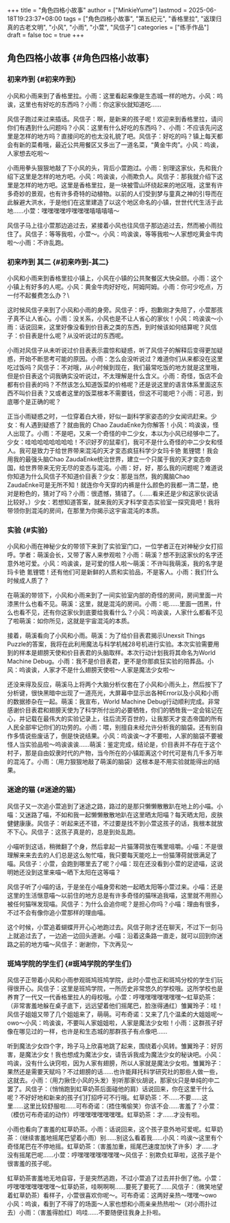 +++
title = "角色四格小故事"
author = ["MinkieYume"]
lastmod = 2025-06-18T19:23:37+08:00
tags = ["角色四格小故事", "第五纪元", "香格里拉", "返璞归真的古老文明", "小风", "小雨", "小萱", "风信子"]
categories = ["练手作品"]
draft = false
toc = true
+++

## 角色四格小故事 {#角色四格小故事}


### 初来咋到 {#初来咋到}

小风和小雨来到了香格里拉。小雨：这里看起来像是生态城一样的地方。小风：呜诶，这里也有好吃的东西吗？小雨：你这家伙就知道吃……

风信子跑过来过来插话。风信子：啊，是新来的孩子呢！欢迎来到香格里拉，请问你们有遇到什么问题吗？小风：这里有什么好吃的东西吗？、小雨：不应该先问这里是怎样的地方吗？直接问吃的也太没礼貌了吧。风信子：好吃的吗？镇上每天都会有新的菜肴哦，最近公共用餐区又多出了一道名菜，“黄金牛肉”。小风：呜诶，人家想去吃啦～

小雨用拳头狠狠地敲了下小风的头，背后小萱跑过。小雨：别理这家伙，先和我介绍下这里是怎样的地方吧。小风：呜诶诶，小雨欺负人。风信子：那我就介绍下这里是怎样的地方吧。这里是香格里拉，是一块被雪山环绕起来的地区哦，这里有许多奇妙的景观，也有许多奇特的动植物。以前的人们受到梦与童真之神的引导而在此躲避大洪水，于是他们在这里建造了以这个地区命名的小镇，世世代代生活于此地……小萱：嘿嘿嘿嘿哼嘿嘿嘿嘻嘻嘻嘻～

风信子马上往小萱那边追过去，紧接着小风也往风信子那边追过去，然而被小雨拉住了。风信子：等等我啦，小萱～。小风：呜诶诶，等等我啦～人家想吃黄金牛肉啦～小雨：不许乱跑。


### 初来咋到 其二 {#初来咋到-其二}

小风和小雨来到香格里拉小镇上，小风在小镇的公共聚餐区大快朵颐。小雨：这个小镇上有好多的人呢。小风：黄金牛肉好好吃，阿姆阿姆。小雨：你可少吃点，万一付不起餐费怎么办？\\

这时候风信子来到了小风和小雨的身旁。风信子：呼，抱歉刚才失陪了，小萱那孩子真不让人省心。小雨：没关系，小风也是不让人省心的家伙！小风：呜诶诶～小雨：话说回来，这里好像没看到价目表之类的东西，到时候该如何结算呢？风信子：价目表是什么呢？从没听说过的东西呢。

小雨对风信子从未听说过价目表表示震惊和疑惑，听了风信子的解释后变得更加疑惑，开始不断思考可能的原因。小雨：怎么会没听说过？难道你们从来都没在这里吃过饭吗？风信子：不对哦，从小时候到现在，我们最常吃饭的地方就是这里哦，但是价目表这个词我确实没听说过，不太理解是什么含义。小雨：奇怪，饭店不会都有价目表的吗？不然该怎么知道饭菜的价格呢？还是说这里的语言体系里面这东西不叫价目表？又或者这里的饭菜根本不需要钱，但这不可能吧？小雨：可恶，到底哪个是正确的呢？

正当小雨疑惑之时，一位穿着白大褂，好似一副科学家姿态的少女闻讯赶来。少女：有人遇到疑惑了？就由我的 Chao ZaudaEnke为你解答！小风：呜诶诶，怪人出现了。小雨：不是吧，又来一个奇怪的中二少女，本以为小风已经够中二了。少女：哇哈哈哈哈哈哈哈！不识好歹的鼠辈们，我可不是什么奇怪的中二少女和怪人。我可是致力于给世界带来混沌的天才变态疯狂科学少女玛卡铯 氪锂锶！我会用我的最强头脑Chao ZaudaEnke统治世界，建立一个只属于我的天才变态帝国，给世界带来无穷无尽的变态与混沌。小雨：好，好，那么我的问题呢？难道说你知道为什么风信子不知道价目表？少女：那是当然，我的魔脑Chao ZaudaEnke可是无所不知！就连你今天穿的内裤是什么颜色的我都一清二楚，绝对是粉色的，猜对了吗？小雨：很遗憾，猜错了。（……看来还是少和这家伙说话比较好。）少女：若想知道答案，就来我的天才科学变态实验室一探究竟吧！我将带领你到混沌的房间，在那里为你揭示这宇宙混沌的本质。


### 实验 {#实验}

小风和小雨在神秘少女的带领下来到了实验室门口，一位学者正在对神秘少女打招呼。学者：萌溪会长，又带了客人来参观啦？小雨：萌溪？想不到这家伙的名字还意外地可爱。小风：呜诶诶，是可爱的怪人啦～萌溪：不许叫我萌溪，我的名字是玛卡铯 氪锂锶！还有他们可是新鲜的人质和实验品，不是客人。小雨：我们什么时候成人质了？

在萌溪的带领下，小风和小雨来到了一间实验室内部的奇怪的房间，房间里面一片漆黑什么也看不见。萌溪：这里，就是混沌的房间。小雨：呃……里面一团黑，什么也看不见，还有你这家伙到底要给我看什么？小风：呜诶诶，人家什么都看不见了啦萌溪：如你所见，这就是宇宙混沌的本质。

接着，萌溪看向了小风和小雨。萌溪：为了给价目表君揭示Unexsit Things Puzzle的答案，我将在此利用魔法与科学机械28号机进行实验。本次实验需要用到的样本是翅膀天使和价目表君的头脑取样。本次行动计划我将其命名为World Machine Debug。小雨：我不是价目表君，更不是你那疯狂实验的陪葬品。小风：呜诶诶，人家才不是什么翅膀天使啦～人家是魔法少女啦～

还没来得及反应，萌溪马上将两个大脑分析仪套在了小风和小雨头上，然后按下了分析键，很快黑暗中出现了一道亮光，大屏幕中显示出各种Error以及小风和小雨的数据掺杂在一起。萌溪：我宣布，World Machine Debug行动顺利完成。非常感谢价目表君和翅膀天使为了科学所付出的必要牺牲，你们的牺牲我一定会铭记在心，并记载在最伟大的实验记录上，往后流芳百世的，让我那天才变态帝国的所有人民全部牢记你们的功劳的。小雨：喂，别擅自未经允许分析我的脑袋。还有别自作多情说些废话了，倒是快说结果。小风：呜诶诶～才不要啦，人家的脑袋不要被怪人当实验品啦～呜诶诶诶……萌溪：鉴定完成，结论是，价目表并不存在于这个村子，那是自由奴隶时代的产物，当今所在的小镇距离这个时代可是有几千多万年的混沌了。小雨：（用力狠狠地敲了萌溪的脑袋）这根本是不用实验就能得出的结果。


### 迷途的猫 {#迷途的猫}

风信子又一次追小萱追到了迷途之路，路过的是那只懒懒散散趴在地上的小喵。小喵：又迷路了喵，不如和我一起懒懒散散地趴在这里晒太阳喵？每天晒太阳，皮肤健健康康。风信子：听起来还不错，不过要是找不到小萱这孩子的话，我根本就放不下心。风信子：这孩子真是的，总是到处乱跑。

小喵听到这话，稍微翻了个身，然后拿起一片猫薄荷放在嘴里咀嚼。小喵：不是很理解来来去去的人们总是这么匆忙喵，我只要每天能吃上一份猫薄荷就很满足了喵。风信子：小萱，会跑到哪里去了呢？小喵：现在还没看到小萱的足迹喵，这说明她还没到这里来喵～晒下太阳在这等喵？

风信子听了小喵的话，于是坐在小喵身旁和她一起晒太阳等小萱过来。小喵：还是这里的生活惬意喵～以前住的地方总是有许多奇怪的猫咪追我喵，这里就不用担心被任何猫咪发现喵。风信子：为什么会追你呢？是担心你吗？小喵：理由有很多，不过不会有像你追小萱那样的理由喵。

这个时候，小萱追着蝴蝶开开心心地跑过去。风信子刚才还在聊天，不过下一刻马上就追过去了，一边追一边回头道谢。小喵：沿着这条路一直走，就可以回到你迷路之前的地方喵～风信子：谢谢你，下次再见～


### 斑鸠学院的学生们 {#斑鸠学院的学生们}

风信子正带着小风和小雨参观斑鸠班鸠学院，此时小萱也正和斑鸠分校的学生们玩得很开心。风信子：这里是班鸠学院，一所历史非常悠久的学校哦。这所学校也是养育了一代又一代香格里拉人的母校哦。小萱：哼嘿嘿嘿嘿嘿嘿嘿～虹草奶茶：（非常害羞地躲在桌子底下，远远望着他们摇尾巴，脸涨得通红）雏翼玲子：哇！风信子姐姐又带了几个姐姐来了，萌萌。可布奇诺：又来了几个温柔的大姐姐呢～owo～小风：呜诶诶，不要叫人家姐姐啦，人家是魔法少女啦！小雨：这群孩子好像在哪见过的一样，也许是和生态城的那群孩子有点像吧……

听到魔法少女四个字，玲子马上欣喜地跳了起来，围绕着小风转。雏翼玲子：好厉害，是魔法少女！我也想成为魔法少女，请告诉我成为魔法少女的秘诀吧。小风：呜诶，没有什么诀窍啦，因为人家有翅膀，所以人家就是魔法少女啦。雏翼玲子：果然还是需要天赋吗？不过翅膀的话……也许能拜托科学研究社的那些人做一些，这就去。小雨：（用力揪住小风的头发）别听那家伙胡说，那家伙只是单纯的中二罢了。风信子：（悄悄跑到虹草奶茶后面碰他的肩）话说回来，你在这里干什么呢？不好好地和新来的孩子们打招呼可不行哦。虹草奶茶：不……不要……这里……这里比较舒服啦……可布奇诺：（捂住嘴偷笑）你该不会……害羞了？小萱：（模仿可布奇诺的动作）哼嘿嘿嘿嘿嘿嘿嘿。虹草奶茶：才……才没有啦。

小雨也看向了害羞的虹草奶茶。小雨：话说回来，这个孩子意外地可爱呢。虹草奶茶：（继续害羞地摇尾巴望着小雨）别……别这么看着我……小风：呜诶～这里有个奇怪尾巴在不停地摇。虹草奶茶：（害羞加重，摇尾巴速度加快了许多）才……才没有摇尾巴呢……小萱：哼嘿嘿嘿嘿嘿嘿嘿～风信子：别欺负虹草啦，这孩子是个很害羞的孩子呢。

虹草奶茶害羞地无地自容，于是突然逃跑，不过小萱追了过去并扑倒了他。小萱：哼嘿嘿嘿嘿嘿嘿嘿～虹草奶茶，哇啊啊啊……要死了要死了……风信子：（微笑地望着虹草奶茶）看样子，小萱很喜欢你呢～。可布奇诺：这两好亲热～嘿嘿～owo
小风：呜诶，看到了不得了的场面～人家也想和小雨亲亲热热啦～（对小雨扑过去）小雨：（害羞得脸红）呜哇……不要随便往我身上扑啦。
